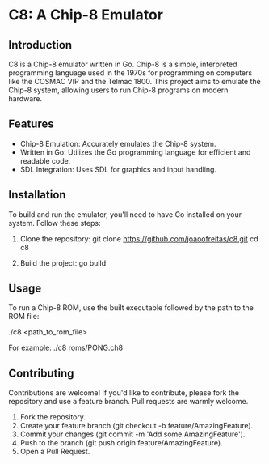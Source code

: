 # C8: A Chip-8 Emulator

## Introduction

C8 is a Chip-8 emulator written in Go. Chip-8 is a simple, interpreted programming language used in the 1970s for programming on computers like the COSMAC VIP and the Telmac 1800. This project aims to emulate the Chip-8 system, allowing users to run Chip-8 programs on modern hardware.

## Features

- Chip-8 Emulation: Accurately emulates the Chip-8 system.
- Written in Go: Utilizes the Go programming language for efficient and readable code.
- SDL Integration: Uses SDL for graphics and input handling.

## Installation

To build and run the emulator, you'll need to have Go installed on your system. Follow these steps:

1. Clone the repository:
   git clone https://github.com/joaoofreitas/c8.git
   cd c8

2. Build the project:
   go build

## Usage

To run a Chip-8 ROM, use the built executable followed by the path to the ROM file:

./c8 <path_to_rom_file>

For example:
./c8 roms/PONG.ch8

## Contributing

Contributions are welcome! If you'd like to contribute, please fork the repository and use a feature branch. Pull requests are warmly welcome.

1. Fork the repository.
2. Create your feature branch (git checkout -b feature/AmazingFeature).
3. Commit your changes (git commit -m 'Add some AmazingFeature').
4. Push to the branch (git push origin feature/AmazingFeature).
5. Open a Pull Request.
